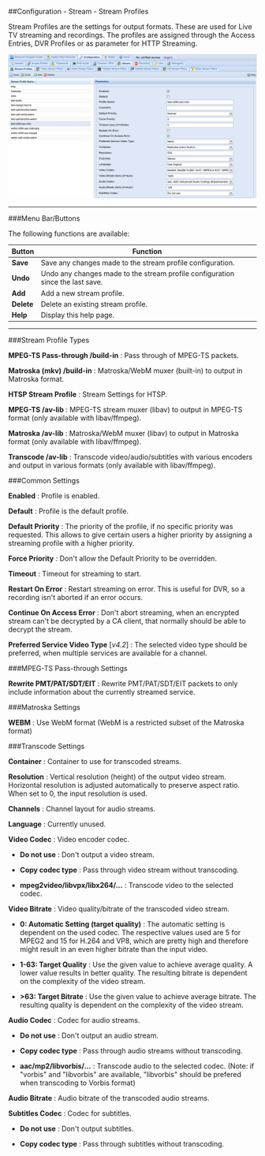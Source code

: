 ##Configuration - Stream - Stream Profiles

Stream Profiles are the settings for output formats. These are used for Live TV
streaming and recordings. The profiles are assigned through the Access Entries,
DVR Profiles or as parameter for HTTP Streaming.

!['Stream Profiles'](docresources/configstreamprofiles.png)

---

###Menu Bar/Buttons

The following functions are available:

Button     | Function
-----------|---------
**Save**   | Save any changes made to the stream profile configuration.
**Undo**   | Undo any changes made to the stream profile configuration since the last save.
**Add**    | Add a new stream profile.
**Delete** | Delete an existing stream profile.
**Help**   | Display this help page.

---

###Stream Profile Types

**MPEG-TS Pass-through /build-in**
: Pass through of MPEG-TS packets.

**Matroska (mkv) /build-in**
: Matroska/WebM muxer (built-in) to output in Matroska format.

**HTSP Stream Profile**
: Stream Settings for HTSP.

**MPEG-TS /av-lib**
: MPEG-TS stream muxer (libav) to output in MPEG-TS format
  (only available with libav/ffmpeg).

**Matroska /av-lib**
: Matroska/WebM muxer (libav) to output in Matroska format
  (only available with libav/ffmpeg).

**Transcode /av-lib**
: Transcode video/audio/subtitles with various encoders and output in various
  formats (only available with libav/ffmpeg).

###Common Settings

**Enabled**
: Profile is enabled.

**Default**
: Profile is the default profile.

**Default Priority**
: The priority of the profile, if no specific priority was requested. This allows
  to give certain users a higher priority by assigning a streaming profile with
  a higher priority.

**Force Priority**
: Don't allow the Default Priority to be overridden.

**Timeout**
: Timeout for streaming to start.

**Restart On Error**
: Restart streaming on error. This is useful for DVR, so a recording isn't aborted
  if an error occurs.

**Continue On Access Error**
: Don't abort streaming, when an encrypted stream can't be decrypted by a
  CA client, that normally should be able to decrypt the stream.

**Preferred Service Video Type** [*v4.2*]
: The selected video type should be preferred, when multiple services are
  available for a channel.

###MPEG-TS Pass-through Settings

**Rewrite PMT/PAT/SDT/EIT**
: Rewrite PMT/PAT/SDT/EIT packets to only include information about the currently
  streamed service.

###Matroska Settings

**WEBM**
: Use WebM format (WebM is a restricted subset of the Matroska format)

###Transcode Settings

**Container**
: Container to use for transcoded streams.

**Resolution**
: Vertical resolution (height) of the output video stream. Horizontal resolution
  is adjusted automatically to preserve aspect ratio. When set to 0, the input
  resolution is used.

**Channels**
: Channel layout for audio streams.

**Language**
: Currently unused.

**Video Codec**
: Video encoder codec.

* **Do not use**
: Don't output a video stream.

* **Copy codec type**
: Pass through video stream without transcoding.

* **mpeg2video/libvpx/libx264/...**
: Transcode video to the selected codec.

**Video Bitrate**
: Video quality/bitrate of the transcoded video stream.

* **0: Automatic Setting (target quality)**
: The automatic setting is dependent on the used codec. The respective
  values used are 5 for MPEG2 and 15 for H.264 and VP8, which are pretty high
  and therefore might result in an even higher bitrate than the input video.

* **1-63: Target Quality**
: Use the given value to achieve average quality. A lower value results
  in better quality. The resulting bitrate is dependent on the complexity
  of the video stream.

* **>63: Target Bitrate**
: Use the given value to achieve average bitrate. The resulting quality
  is dependent on the complexity of the video stream.

**Audio Codec**
: Codec for audio streams.

* **Do not use**
: Don't output an audio stream.

* **Copy codec type**
: Pass through audio streams without transcoding.

* **aac/mp2/libvorbis/...**
: Transcode audio to the selected codec. (Note: if "vorbis" and "libvorbis" are
  available, "libvorbis" should be prefered when transcoding to Vorbis format)

**Audio Bitrate**
: Audio bitrate of the transcoded audio streams.

**Subtitles Codec**
: Codec for subtitles.

* **Do not use**
: Don't output subtitles.

* **Copy codec type**
: Pass through subtitles without transcoding.
